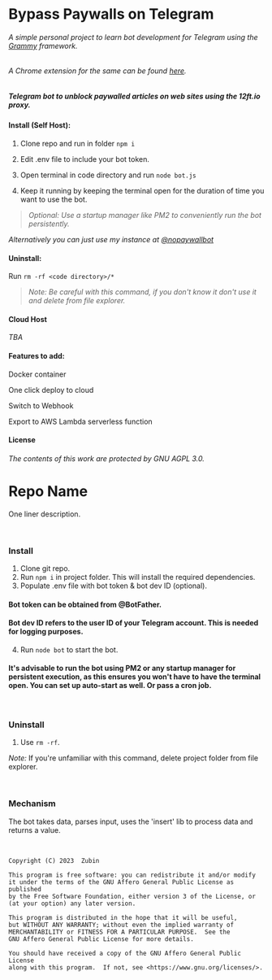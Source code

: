 # Bypass Paywalls on Telegram

###### _A simple personal project to learn bot development for Telegram using the [Grammy](https://github.com/grammyjs/grammY) framework._

###### _A Chrome extension for the same can be found [here](https://github.com/Grahtni/Bypass-Paywalls)._

##### Telegram bot to unblock paywalled articles on web sites using the 12ft.io proxy.

#### Install (Self Host):

1. Clone repo and run in folder ```npm i```

2. Edit .env file to include your bot token.

3. Open terminal in code directory and run ```node bot.js```

4. Keep it running by keeping the terminal open for the duration of time you want to use the bot.

>_*Optional:* Use a startup manager like PM2 to conveniently run the bot persistently._

_*Alternatively you can just use my instance at [@nopaywallbot](https://nopaywallbot.t.me/)*_ 

#### Uninstall:

Run ```rm -rf <code directory>/*```

>_*Note:* Be careful with this command, if you don't know it don't use it and delete from file explorer._

#### Cloud Host

_TBA_

#### Features to add:

Docker container

One click deploy to cloud

Switch to Webhook

Export to AWS Lambda serverless function

#### License

###### The contents of this work are protected by GNU AGPL 3.0.



# Repo Name

One liner description.

<br>

### Install

1. Clone git repo.
2. Run ```npm i``` in project folder. This will install the required dependencies.
3. Populate .env file with bot token & bot dev ID (optional).

#### Bot token can be obtained from @BotFather.

#### Bot dev ID refers to the user ID of your Telegram account. This is needed for logging purposes.

4. Run ```node bot``` to start the bot.

#### It's advisable to run the bot using PM2 or any startup manager for persistent execution, as this ensures you won't have to have the terminal open. You can set up auto-start as well. Or pass a cron job.

<br>

### Uninstall

1. Use ```rm -rf```.

*Note:* If you're unfamiliar with this command, delete project folder from file explorer.

<br>

### Mechanism

The bot takes data, parses input, uses the 'insert' lib to process data and returns a value.

<br>


    Copyright (C) 2023  Zubin

    This program is free software: you can redistribute it and/or modify
    it under the terms of the GNU Affero General Public License as published
    by the Free Software Foundation, either version 3 of the License, or
    (at your option) any later version.

    This program is distributed in the hope that it will be useful,
    but WITHOUT ANY WARRANTY; without even the implied warranty of
    MERCHANTABILITY or FITNESS FOR A PARTICULAR PURPOSE.  See the
    GNU Affero General Public License for more details.

    You should have received a copy of the GNU Affero General Public License
    along with this program.  If not, see <https://www.gnu.org/licenses/>.

